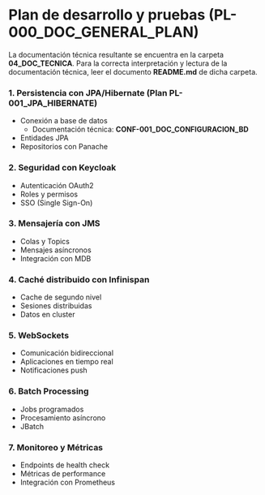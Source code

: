 # Plan de desarrollo y pruebas (PL-000_DOC_GENERAL_PLAN)

La documentación técnica resultante se encuentra en la carpeta **04_DOC_TECNICA**.
Para la correcta interpretación y lectura de la documentación técnica, leer el
documento **README.md** de dicha carpeta. 

### 1. Persistencia con JPA/Hibernate (Plan PL-001_JPA_HIBERNATE)

* Conexión a base de datos
  - Documentación técnica: **CONF-001_DOC_CONFIGURACION_BD** 
* Entidades JPA
* Repositorios con Panache

### 2. Seguridad con Keycloak

* Autenticación OAuth2
* Roles y permisos
* SSO (Single Sign-On)

### 3. Mensajería con JMS

* Colas y Topics
* Mensajes asíncronos
* Integración con MDB

### 4. Caché distribuido con Infinispan

* Cache de segundo nivel
* Sesiones distribuidas
* Datos en cluster

### 5. WebSockets

* Comunicación bidireccional
* Aplicaciones en tiempo real
* Notificaciones push

### 6. Batch Processing

* Jobs programados
* Procesamiento asíncrono
* JBatch

### 7. Monitoreo y Métricas

* Endpoints de health check
* Métricas de performance
* Integración con Prometheus 
